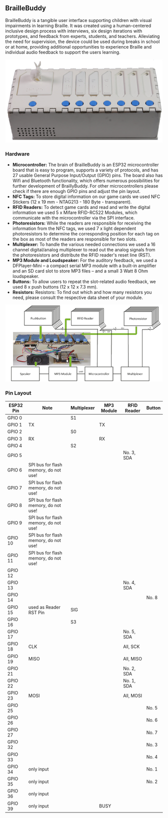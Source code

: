## BrailleBuddy

BrailleBuddy is a tangible user interface supporting children with visual impairments in learning Braille. It was created using a human-centered inclusive design process with interviews, six design iterations with prototypes, and feedback from experts, students, and teachers. Alleviating the need for supervision, the device could be used during breaks in school or at home, providing additional opportunities to experience Braille and individual audio feedback to support the users learning.

![BrailleBuddy](https://github.com/FlorianLa/BrailleBuddy/blob/main/Photos/BrailleBuddy.jpg)

### Hardware

* **Microcontroller:** The brain of BrailleBuddy is an ESP32 microcontroller board that is easy to program, supports a variety of protocols, and has 27 usable General Purpose Input/Output (GPIO) pins. The board also has Wifi and Bluetooth functionality, which offers numerous possibilities for further development of BraillyBuddy. For other microcontrollers please check if there are enough GPIO pins and adjust the pin layout.
* **NFC Tags:** To store digital information on our game cards we used NFC Stickers (12 x 19 mm - NTAG213 - 180 Byte - transparent).
* **RFID Readers:** To detect game cards and read and write the digital information we used 5 x Mifare RFID-RC522 Modules, which communicate with the microcontroller via the SPI interface.
* **Photoresistors:** While the readers are responsible for receiving the information from the NFC tags, we used 7 x light dependent photoresistors to determine the corresponding position for each tag on the box as most of the readers are responsible for two slots. 
* **Multiplexer:** To handle the various needed connections we used a 16 channel digital/analog multiplexer to read out the analog signals from the photoresistors and distribute the RFID reader's reset line (RST).
* **MP3 Module and Loudspeaker:** For the auditory feedback, we used a DFPlayer-Mini – a compact serial MP3 module with a built-in amplifier and an SD card slot to store MP3 files – and a small 3 Watt 8 Ohm
loudspeaker.
* **Buttons:** To allow users to repeat the slot-related audio feedback, we used 8 x push buttons (12 x 12 x 7.3 mm).
* **Resistors:** Resistors: To find out which and how many resistors you need, please consult the respective data sheet of your module.

![Hardware](https://github.com/FlorianLa/BrailleBuddy/blob/main/Photos/BrailleBuddy_Electronics.jpg)


### Pin Layout

| **ESP32 Pin** | **Note**                              | **Multiplexer** | **MP3 Module** | **RFID Reader** | **Button**     |
|---------------|---------------------------------------|-----------------|----------------|-----------------|----------------|
| GPIO 0        |                                       | S1              |                |                 |                |
| GPIO 1        | TX                                    |                 | TX             |                 |                |
| GPIO 2        |                                       | S0              |                |                 |                |
| GPIO 3        | RX                                    |                 | RX             |                 |                |
| GPIO 4        |                                       | S2              |                |                 |                |
| GPIO 5        |                                       |                 |                | No. 3, SDA      |                |
| GPIO 6        | SPI bus for flash memory, do not use! |                 |                |                 |                |
| GPIO 7        | SPI bus for flash memory, do not use! |                 |                |                 |                |
| GPIO 8        | SPI bus for flash memory, do not use! |                 |                |                 |                |
| GPIO 9        | SPI bus for flash memory, do not use! |                 |                |                 |                |
| GPIO 10       | SPI bus for flash memory, do not use! |                 |                |                 |                |
| GPIO 11       | SPI bus for flash memory, do not use! |                 |                |                 |                |
| GPIO 12       |                                       |                 |                |                 |                |
| GPIO 13       |                                       |                 |                | No. 4, SDA      |                |
| GPIO 14       |                                       |                 |                |                 | No. 8          |
| GPIO 15       | used as Reader RST Pin                | SIG             |                |                 |                |
| GPIO 16       |                                       | S3              |                |                 |                |
| GPIO 17       |                                       |                 |                | No. 5, SDA      |                |
| GPIO 18       | CLK                                   |                 |                | All, SCK        |                |
| GPIO 19       | MISO                                  |                 |                | All, MISO       |                |
| GPIO 21       |                                       |                 |                | No. 2, SDA      |                |
| GPIO 22       |                                       |                 |                | No. 1, SDA      |                |
| GPIO 23       | MOSI                                  |                 |                | All, MOSI       |                |
| GPIO 25       |                                       |                 |                |                 | No. 5          |
| GPIO 26       |                                       |                 |                |                 | No. 6          |
| GPIO 27       |                                       |                 |                |                 | No. 7          |
| GPIO 32       |                                       |                 |                |                 | No. 3          |
| GPIO 33       |                                       |                 |                |                 | No. 4          |
| GPIO 34       | only input                            |                 |                |                 | No. 1          |
| GPIO 35       | only input                            |                 |                |                 | No. 2          |
| GPIO 36       | only input                            |                 |                |                 |                |
| GPIO 39       | only input                            |                 | BUSY           |                 |                |